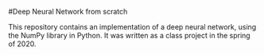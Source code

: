 #Deep Neural Network from scratch

This repository contains an implementation of a deep neural network, using the NumPy library in Python. It was written as a class project in the spring of 2020.
